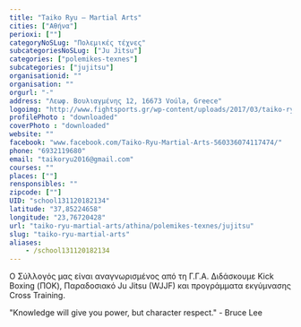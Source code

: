```yaml
---
title: "Taiko Ryu – Martial Arts"
cities: ["Αθήνα"]
perioxi: [""]
categoryNoSLug: "Πολεμικές τέχνες"
subcategoriesNoSLug: ["Ju Jitsu"]
categories: ["polemikes-texnes"]
subcategories: ["jujitsu"]
organisationid: ""
organisation: ""
orgurl: "-"
address: "Λεωφ. Βουλιαγμένης 12, 16673 Voúla, Greece"
logoimg: "http://www.fightsports.gr/wp-content/uploads/2017/03/taiko-ryu-logo.jpg"
profilePhoto : "downloaded"
coverPhoto : "downloaded"
website: ""
facebook: "www.facebook.com/Taiko-Ryu-Martial-Arts-560336074117474/"
phone: "6932119680"
email: "taikoryu2016@gmail.com"
courses: ""
places: [""]
rensponsibles: ""
zipcode: [""]
UID: "school131120182134"
latitude: "37,85224658"
longitude: "23,76720428"
url: "taiko-ryu-martial-arts/athina/polemikes-texnes/jujitsu"
slug: "taiko-ryu-martial-arts"
aliases:
    - /school131120182134
---
```



Ο Σύλλογός μας είναι αναγνωρισμένος από τη Γ.Γ.Α. Διδάσκουμε Kick Boxing (ΠΟΚ), Παραδοσιακό Ju Jitsu (WJJF) και προγράμματα εκγύμνασης Cross Training.

&quot;Knowledge will give you power, but character respect.&quot; - Bruce Lee